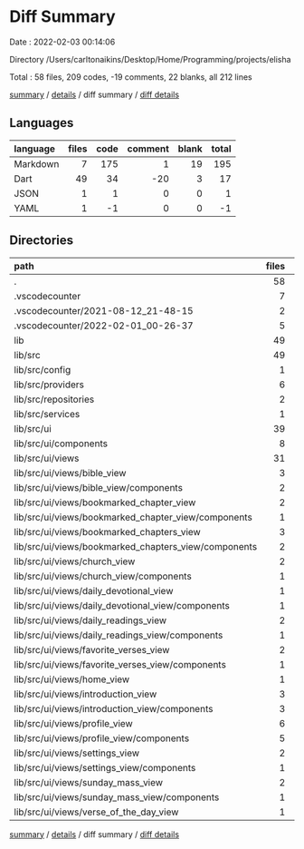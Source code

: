 # Diff Summary

Date : 2022-02-03 00:14:06

Directory /Users/carltonaikins/Desktop/Home/Programming/projects/elisha

Total : 58 files,  209 codes, -19 comments, 22 blanks, all 212 lines

[summary](results.md) / [details](details.md) / diff summary / [diff details](diff-details.md)

## Languages
| language | files | code | comment | blank | total |
| :--- | ---: | ---: | ---: | ---: | ---: |
| Markdown | 7 | 175 | 1 | 19 | 195 |
| Dart | 49 | 34 | -20 | 3 | 17 |
| JSON | 1 | 1 | 0 | 0 | 1 |
| YAML | 1 | -1 | 0 | 0 | -1 |

## Directories
| path | files | code | comment | blank | total |
| :--- | ---: | ---: | ---: | ---: | ---: |
| . | 58 | 209 | -19 | 22 | 212 |
| .vscodecounter | 7 | 147 | 0 | 13 | 160 |
| .vscodecounter/2021-08-12_21-48-15 | 2 | -209 | 0 | -13 | -222 |
| .vscodecounter/2022-02-01_00-26-37 | 5 | 356 | 0 | 26 | 382 |
| lib | 49 | 34 | -20 | 3 | 17 |
| lib/src | 49 | 34 | -20 | 3 | 17 |
| lib/src/config | 1 | 1 | 0 | 0 | 1 |
| lib/src/providers | 6 | 0 | 0 | 3 | 3 |
| lib/src/repositories | 2 | -3 | -17 | -2 | -22 |
| lib/src/services | 1 | -1 | -5 | -3 | -9 |
| lib/src/ui | 39 | 37 | 2 | 5 | 44 |
| lib/src/ui/components | 8 | -11 | 0 | 0 | -11 |
| lib/src/ui/views | 31 | 48 | 2 | 5 | 55 |
| lib/src/ui/views/bible_view | 3 | 71 | 2 | 6 | 79 |
| lib/src/ui/views/bible_view/components | 2 | 6 | 2 | 1 | 9 |
| lib/src/ui/views/bookmarked_chapter_view | 2 | -4 | 0 | 0 | -4 |
| lib/src/ui/views/bookmarked_chapter_view/components | 1 | 1 | 0 | 0 | 1 |
| lib/src/ui/views/bookmarked_chapters_view | 3 | -6 | 0 | 0 | -6 |
| lib/src/ui/views/bookmarked_chapters_view/components | 2 | -2 | 0 | 0 | -2 |
| lib/src/ui/views/church_view | 2 | 2 | 0 | 0 | 2 |
| lib/src/ui/views/church_view/components | 1 | 1 | 0 | 0 | 1 |
| lib/src/ui/views/daily_devotional_view | 1 | 1 | 0 | 0 | 1 |
| lib/src/ui/views/daily_devotional_view/components | 1 | 1 | 0 | 0 | 1 |
| lib/src/ui/views/daily_readings_view | 2 | -3 | 0 | 0 | -3 |
| lib/src/ui/views/daily_readings_view/components | 1 | 1 | 0 | 0 | 1 |
| lib/src/ui/views/favorite_verses_view | 2 | -5 | 0 | 0 | -5 |
| lib/src/ui/views/favorite_verses_view/components | 1 | -1 | 0 | 0 | -1 |
| lib/src/ui/views/home_view | 1 | -4 | 0 | 0 | -4 |
| lib/src/ui/views/introduction_view | 3 | 3 | 0 | -1 | 2 |
| lib/src/ui/views/introduction_view/components | 3 | 3 | 0 | -1 | 2 |
| lib/src/ui/views/profile_view | 6 | 6 | 0 | 0 | 6 |
| lib/src/ui/views/profile_view/components | 5 | 5 | 0 | 0 | 5 |
| lib/src/ui/views/settings_view | 2 | 2 | 0 | 0 | 2 |
| lib/src/ui/views/settings_view/components | 1 | 1 | 0 | 0 | 1 |
| lib/src/ui/views/sunday_mass_view | 2 | -5 | 0 | 0 | -5 |
| lib/src/ui/views/sunday_mass_view/components | 1 | 1 | 0 | 0 | 1 |
| lib/src/ui/views/verse_of_the_day_view | 1 | -8 | 0 | 0 | -8 |

[summary](results.md) / [details](details.md) / diff summary / [diff details](diff-details.md)